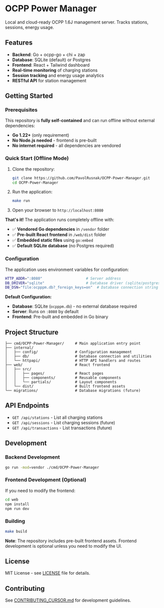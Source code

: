 # OCPP Power Manager

Local and cloud-ready OCPP 1.6J management server. Tracks stations, sessions, energy usage.

## Features

- **Backend**: Go + ocpp-go + chi + zap
- **Database**: SQLite (default) or Postgres
- **Frontend**: React + Tailwind dashboard
- **Real-time monitoring** of charging stations
- **Session tracking** and energy usage analytics
- **RESTful API** for station management

## Getting Started

### Prerequisites

This repository is **fully self-contained** and can run offline without external dependencies:
- **Go 1.22+** (only requirement)
- **No Node.js needed** - frontend is pre-built
- **No internet required** - all dependencies are vendored

### Quick Start (Offline Mode)

1. Clone the repository:
   ```bash
   git clone https://github.com/PavolRusnak/OCPP-Power-Manager.git
   cd OCPP-Power-Manager
   ```

2. Run the application:
   ```bash
   make run
   ```

3. Open your browser to `http://localhost:8080`

**That's it!** The application runs completely offline with:
- ✅ **Vendored Go dependencies** in `/vendor` folder
- ✅ **Pre-built React frontend** in `/web/dist` folder  
- ✅ **Embedded static files** using `go:embed`
- ✅ **Default SQLite database** (no Postgres required)

### Configuration

The application uses environment variables for configuration:

```bash
HTTP_ADDR=":8080"                    # Server address
DB_DRIVER="sqlite"                   # Database driver (sqlite/postgres)
DB_DSN="file:ocpppm.db?_foreign_keys=on"  # Database connection string
```

**Default Configuration:**
- **Database**: SQLite (`ocpppm.db`) - no external database required
- **Server**: Runs on `:8080` by default
- **Frontend**: Pre-built and embedded in Go binary

## Project Structure

```
├── cmd/OCPP-Power-Manager/     # Main application entry point
├── internal/
│   ├── config/                 # Configuration management
│   ├── db/                     # Database connection and utilities
│   └── httpapi/                # HTTP API handlers and routes
├── web/                        # React frontend
│   ├── src/
│   │   ├── pages/              # React pages
│   │   ├── components/         # Reusable components
│   │   └── partials/           # Layout components
│   └── dist/                   # Built frontend assets
└── migrations/                 # Database migrations (future)
```

## API Endpoints

- `GET /api/stations` - List all charging stations
- `GET /api/sessions` - List charging sessions (future)
- `GET /api/transactions` - List transactions (future)

## Development

### Backend Development
```bash
go run -mod=vendor ./cmd/OCPP-Power-Manager
```

### Frontend Development (Optional)
If you need to modify the frontend:
```bash
cd web
npm install
npm run dev
```

### Building
```bash
make build
```

**Note**: The repository includes pre-built frontend assets. Frontend development is optional unless you need to modify the UI.

## License

MIT License - see [LICENSE](LICENSE) file for details.

## Contributing

See [CONTRIBUTING_CURSOR.md](CONTRIBUTING_CURSOR.md) for development guidelines.
